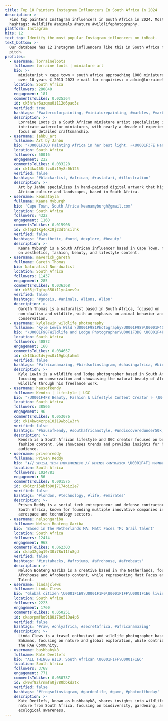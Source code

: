 ```yaml
---
title: Top 10 Painters Instagram Influencers In South Africa In 2024
description: >-
  Find top painters Instagram influencers in South Africa in 2024. Most popular
  hashtags: #wildlife #animals #nature #wildlifephotography.
platform: Instagram
hits: 12
text_top: Identify the most popular Instagram influencers on inBeat.
text_bottom: >-
  Our database has 12 Instagram influencers like this in South Africa for you to
  pitch.
profiles:
  - username: lorraineloots
    fullname: lorraine loots | miniature art
    bio: >-
      miniaturist ✎ cape town ☼ south africa approaching 1000 miniatures painted
      over 10 years © 2013-2023 e-mail for enquiries: ✉︎ admin@lorraineloots.com
    location: South Africa
    followers: 280840
    engagement: 181
    commentsToLikes: 0.025364
    id: ck5hfwr6azqmu0i112d6pao5s
    verified: true
    hashtags: '#watercolorpainting, #miniaturepainting, #marbles, #marblesofig'
    description: >-
      Lorraine Loots is a South African miniature artist specializing in
      intricate watercolor miniatures, with nearly a decade of experience and a
      focus on detailed craftsmanship.
  - username: jahbu_art
    fullname: Art by Jahbu
    bio: "\U0001F30D Painting Africa in her best light. ✍\U0001F3FE Hand Painted Digital African Art \U0001F53B JAHBU.COM"
    location: South Africa
    followers: 50016
    engagement: 222
    commentsToLikes: 0.033228
    id: ck14kw468rlzx0i19y8s0h125
    verified: false
    hashtags: '#blackartist, #african, #rastafari, #illustration'
    description: >-
      Art by Jahbu specializes in hand-painted digital artwork that highlights
      African culture and landscapes, based in South Africa.
  - username: keanatayla
    fullname: Keana Myburgh
    bio: 'Cape Town, South Africa keanamyburgh@gmail.com'
    location: South Africa
    followers: 4322
    engagement: 1160
    commentsToLikes: 0.015908
    id: ckf5p2tkg4qkz0j23dtnsilhk
    verified: false
    hashtags: '#aesthetic, #ootd, #explore, #beauty'
    description: >-
      Keana Myburgh is a South African influencer based in Cape Town, focusing
      on aesthetics, fashion, beauty, and lifestyle content.
  - username: maverick_gareth
    fullname: Gareth Thomas
    bio: Naturalist Non-dualist
    location: South Africa
    followers: 11437
    engagement: 285
    commentsToLikes: 0.036368
    id: ck55jt7gfxp350i11yc4nes9u
    verified: false
    hashtags: '#gnosis, #animals, #lions, #lion'
    description: >-
      Gareth Thomas is a naturalist based in South Africa, focused on
      non-dualism and wildlife, with an emphasis on animal behavior and
      conservation.
  - username: kylelewin_wildlife_photography
    fullname: "Kyle Lewin Wild \U0001F981Photography\U0001F989\U0001F405"
    bio: "\U0001F98FWildlife and Lodge Photographer\U0001F3D8️ \U0001F4F8Freelance photographer \U0001F4F7 \U0001F30D Conservationist \U0001F98F\U0001F43E Content Creator \U0001F4F8 Field Guide\U0001F1FF\U0001F1E6 Second account @kylelewinphotography"
    location: South Africa
    followers: 40872
    engagement: 160
    commentsToLikes: 0.034657
    id: ck13bidtdvjwx0i19gbqtahm4
    verified: false
    hashtags: '#africanamazing, #birdsofinstagram, #chasingafrica, #birdsofsouthafrica'
    description: >-
      Kyle Lewin is a wildlife and lodge photographer based in South Africa,
      focusing on conservation and showcasing the natural beauty of African
      wildlife through his freelance work.
  - username: hausofkendy
    fullname: Kendra | Lifestyle | UGC
    bio: "\U0001F4F8 Beauty, Fashion & Lifestyle Content Creator ✨ \U0001F4E7 admin@hausofkendy.co.za \U0001F4CD Jhb TFG Rewards Gamification\U0001F447\U0001F3FD"
    location: South Africa
    followers: 38566
    engagement: 96
    commentsToLikes: 0.053076
    id: ck14kwq4zrpa10i19wbo1w3rh
    verified: false
    hashtags: '#hausofkendy, #southafricanstyle, #undiscoveredunder50k, #beautyblogger'
    description: >-
      Kendra is a South African lifestyle and UGC creator focused on beauty and
      fashion content. She showcases trends and provides insights for her
      audience.
  - username: privenreddy
    fullname: Priven Reddy
    bio: "♟️// ꜱᴇʀɪᴀʟ ᴛᴇᴄʜ ᴇɴᴛʀᴇᴘʀᴇɴᴇᴜʀ // ᴅᴇꜰᴇɴꜱᴇ ᴄᴏɴᴛʀᴀᴄᴛᴏʀ \U0001F4F1 ꜰᴏᴜɴᴅᴇʀ ᴏꜰ: ᴇᴏɴ ᴀᴇʀᴏꜱᴘᴀᴄᴇ • ᴘɪQꜱᴏʟ • ᴠᴇᴜ ᴀɪ • ꜱɪʀQɪʟ • ᴋᴀɢɪꜱᴏ • ʜʏʏᴘᴘ • ᴇɴɢᴀɢᴇ ʙᴇʏᴏɴᴅ • ᴀʀᴀʀᴋɪꜱ"
    location: South Africa
    followers: 1024781
    engagement: 56
    commentsToLikes: 0.001575
    id: ck6tzri5abfb90j7174oiz2e7
    verified: false
    hashtags: '#london, #technology, #life, #emirates'
    description: >-
      Priven Reddy is a serial tech entrepreneur and defense contractor based in
      South Africa, known for founding multiple innovative companies in the
      aerospace and technology sectors.
  - username: nelsongariba
    fullname: Nelson Boateng Gariba
    bio: 'Based in The Netherlands MA: Matt Faces TM: Grail Talent'
    location: South Africa
    followers: 12414
    engagement: 968
    commentsToLikes: 0.062303
    id: ckap32gbq19r30i78u11fu8gd
    verified: false
    hashtags: '#instahacks, #afrojump, #afrohouse, #afrobeats'
    description: >-
      Nelson Boateng Gariba is a creative based in The Netherlands, focusing on
      Afrohouse and Afrobeats content, while representing Matt Faces and Grail
      Talent.
  - username: lindajclews
    fullname: Linda Clews
    bio: "Global citizen \U0001F1E9\U0001F1F0\U0001F1FF\U0001F1E6 living in The Bahamas \U0001F1E7\U0001F1F8 Following my passion for travel, capturing nature and wildlife. Member @raw_community"
    location: South Africa
    followers: 2223
    engagement: 1760
    commentsToLikes: 0.050251
    id: ckaorpmfko9i80i78e519a4p6
    verified: false
    hashtags: '#raw, #onlyafrica, #secretafrica, #africanamazing'
    description: >-
      Linda Clews is a travel enthusiast and wildlife photographer based in The
      Bahamas, focusing on nature and global exploration, while contributing to
      the RAW Community.
  - username: bushbabyk8
    fullname: Kate Deetlefs
    bio: "ALL THINGS WILD. South African \U0001F1FF\U0001F1E6"
    location: South Africa
    followers: 3768
    engagement: 771
    commentsToLikes: 0.050737
    id: ck9wf82lrnmfn0j780bbkdatx
    verified: false
    hashtags: '#frogsofinstagram, #gardenlife, #game, #photooftheday'
    description: >-
      Kate Deetlefs, known as bushbabyk8, shares insights into wildlife and
      nature from South Africa, focusing on biodiversity, gardening, and
      ecological awareness.
---
```


